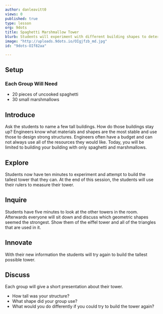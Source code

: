 ```yaml
---
author: danleavitt0
views: 0
published: true
type: lesson
org: 9dots
title: Spaghetti Marshmallow Tower
blurb: Students will experiment with different building shapes to determine which are the most stable for building vertically.
image: "http://uploads.9dots.io/OIgjfzb_md.jpg"
id: "9dots-OIf82aa"

---
```


## Setup
### Each Group Will Need

- 20 pieces of uncooked spaghetti
- 30 small marshmallows


<!-- -->
## Introduce
Ask the students to name a few tall buildings. How do those buildings stay up? Engineers know what materials and shapes are the most stable and use those to design strong structures.  Engineers often have a budget and can not always use all of the resources they would like. Today, you will be limited to building your building with only spaghetti and marshmallows.<!-- -->
## Explore
Students now have ten minutes to experiment and attempt to build the tallest tower that they can. At the end of this session, the students will use their rulers to measure their tower.<!-- -->
## Inquire
Students have five minutes to look at the other towers in the room.  Afterwards everyone will sit down and discuss which geometric shapes seemed the strongest. Show them of the eiffel tower and all of the triangles that are used in it.<!-- -->
## Innovate
With their new information the students will try again to build the tallest possible tower.<!-- -->
## Discuss
Each group will give a short presentation about their tower. 
- How tall was your structure? 
- What shape did your group use? 
- What would you do differently if you could try to build the tower again?
